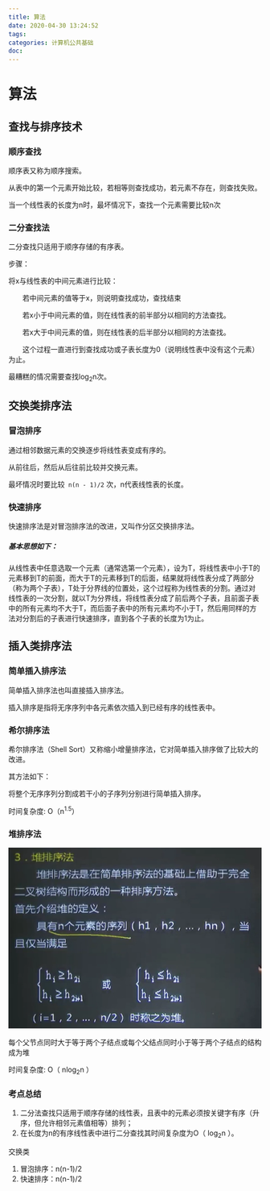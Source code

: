 ```yaml
---
title: 算法
date: 2020-04-30 13:24:52
tags:
categories: 计算机公共基础
doc:
---
```


# 算法

## 查找与排序技术

### 顺序查找

顺序表又称为顺序搜索。

从表中的第一个元素开始比较，若相等则查找成功，若元素不存在，则查找失败。

当一个线性表的长度为n时，最坏情况下，查找一个元素需要比较n次



### 二分查找法

二分查找只适用于顺序存储的有序表。



步骤：

将x与线性表的中间元素进行比较：

&emsp;&emsp;若中间元素的值等于x，则说明查找成功，查找结束

&emsp;&emsp;若x小于中间元素的值，则在线性表的前半部分以相同的方法查找。

&emsp;&emsp;若x大于中间元素的值，则在线性表的后半部分以相同的方法查找。

&emsp;&emsp;这个过程一直进行到查找成功或子表长度为0（说明线性表中没有这个元素）为止。

最糟糕的情况需要查找log<sub>2</sub>n次。



## 交换类排序法

### 冒泡排序

通过相邻数据元素的交换逐步将线性表变成有序的。

从前往后，然后从后往前比较并交换元素。

最坏情况时要比较` n(n - 1)/2` 次，n代表线性表的长度。



### 快速排序

快速排序法是对冒泡排序法的改进，又叫作分区交换排序法。

##### 基本思想如下：

从线性表中任意选取一个元素（通常选第一个元素），设为T，将线性表中小于T的元素移到T的前面，而大于T的元素移到T的后面，结果就将线性表分成了两部分（称为两个子表），T处于分界线的位置处，这个过程称为线性表的分割。通过对线性表的一次分割，就以T为分界线，将线性表分成了前后两个子表，且前面子表中的所有元素均不大于T，而后面子表中的所有元素均不小于T，然后用同样的方法对分割后的子表进行快速排序，直到各个子表的长度为1为止。

## 插入类排序法

### 简单插入排序法

简单插入排序法也叫直接插入排序法。

插入排序是指将无序序列中各元素依次插入到已经有序的线性表中。

### 希尔排序法

希尔排序法（Shell Sort）又称缩小增量排序法，它对简单插入排序做了比较大的改进。

其方法如下：

将整个无序序列分割成若干小的子序列分别进行简单插入排序。

时间复杂度: O（n<sup>1.5</sup>）



### 堆排序法

![1588917918697](../../themes/pure/source/images/javawz/1588917918697.png)

每个父节点同时大于等于两个子结点或每个父结点同时小于等于两个子结点的结构成为堆

时间复杂度: O（ nlog<sub>2</sub>n ）

### 考点总结

1. 二分法查找只适用于顺序存储的线性表，且表中的元素必须按关键字有序（升序，但允许相邻元素值相等）排列；
2. 在长度为n的有序线性表中进行二分查找其时间复杂度为O（ log<sub>2</sub>n ）。



交换类

1. 冒泡排序：n(n-1)/2
2. 快速排序：n(n-1)/2